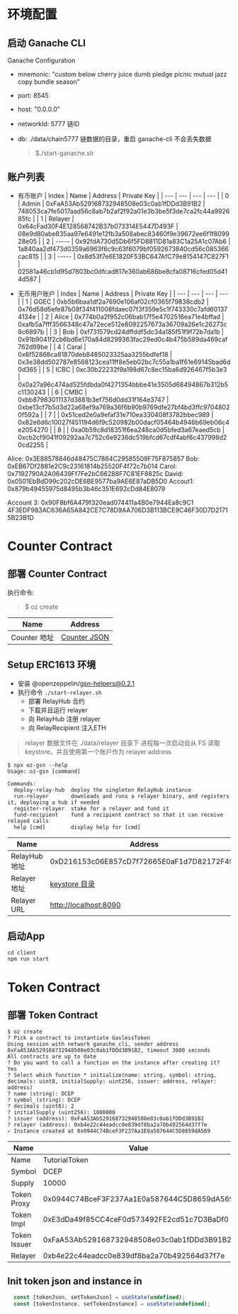 # 环境配置
## 启动 Ganache CLI
Ganache Configuration

- mnemonic: "custom below cherry juice dumb pledge picnic mutual jazz copy bundle season"
- port: 8545 
- host: "0.0.0.0" 
- networkId: 5777      链ID
- db: ./data/chain5777 链数据的目录，重启 ganache-cli 不会丢失数据

  >  $./start-ganache.sh

## 账户列表
- 有币账户
| Index | Name | Address | Private Key |
| --- | --- | --- | --- |
| 0 | Admin   | 0xFaA53Ab529168732948508e03c0ab1fDDd3B91B2 | 748053ca7fe5017aad56c8ab7b2af2f92a01e3b3be5f3de7ca2fc44a992685fc |
| 1 | Relayer | 0x64cFad30F4E128568742B37b073314E5447D493F | 08e9d80abe835aa97e6491e12fb3a508abec83460f9e39672ee6f1f809928e05 |
| 2 | -----   | 0x92fdA730d5Db6f5FD8811D81a83C1a25A1c07Ab6 | 1a840aa2df473d0359a6963f6c9c63f8079bf0592673840cd56c085366cac815 |
| 3 | -----   | 0x8d53f7e6E1820F53BC647AfC79e8154147C827F1 | 02581a46cb1d95d7803bc0dfcad817e360ab686be8cfa08716cfed05d414d587 |

- 无币用户账户
| Index | Name | Address | Private Key |
| --- | --- | --- | --- |
| 1 | GGEC  | 0xb5b6baa1df2a7690e106af02cf0365f79838cdb2 | 0x76d58d5efe87b08f34f411008fdaec07f3f359e5c1f743330c7afd601374134e |
| 2 | Alice | 0x774b0a2f952c06bab17f5e4702516ea71e4bffad | 0xafb5a7fff3566348c47a72ece512e8092257673a36709a26e1c26273c8c6897b |
| 3 | Bob   | 0xf731579cd24dffddf5dc34a185f51f9f72b7da1b | 0x91b9041f2cb6bd6e170a84d8299363fac29ed0c4b475b589da469caf762d99be |
| 4 | Caral | 0x6f52868ca81870deb8485023325aa3255bdfef18 | 0x3e38dd502787e8568123cea11ff8e5eb02bc7c55a1ba1f61e69145bad6d0d365 |
| 5 | ICBC  | 0xc30b22232f9a198d67c8ec15ba6d926467f5b3e3 | 0x0a27a96c474ad525fdbda0f4271354bbbe41e3505d68494867b312b5c1130243 |
| 6 | CMBC  | 0xbb87983011137d3881b3ef756d0dd31f164e3747 | 0xbe13cf7b5d3d22a68ef9a769a36f6b90b9769dfe27bf4bd3ffc97048020f592a |
| 7 |  | 0x51ced2e0a9efaf31e710ea330408f3782bbec989 | 0x82e6d6c10027f451194d6f9c520982b00dacf05464b4946b69eb06c4e2054270 |
| 8 |  | 0xa0b59c8d18351f6ea248ca0d5bfed3a67eaed5cb | 0xcb2cf9041f09292aa7c752c6e9236dc519bfcd67cdf4abf6c437998d20cd2255 |


Alice:     0x3E88578846d48475C7864C29585509F75F875857
Bob:       0xEB67Df2881e2C9c23161814b25520F4f72c7b014
Carol:     0x7192790A2A06439Ff7Fe2bC66288F7C81EF8825c
David:     0x0501EbBdD99c202cDE6BE9577ba9AE6E87aDB5D0
Accout1:   0x879b49455975d8495b3b46c351E692cDd84E8079

Account 3: 0x90F8bf6A479f320ead074411a4B0e7944Ea8c9C1  4F3EDF983AC636A65A842CE7C78D9AA706D3B113BCE9C46F30D7D21715B23B1D


# Counter Contract
## 部署 Counter Contract
执行命令:
> $ oz create 

| Name | Address |
| --- | --- |
| Counter 地址 | [Counter JSON](./build/contracts/Counter.json) | 

## Setup ERC1613 环境
- 安装 @openzeppelin/gsn-helpers@0.2.1
- 执行命令 `./start-relayer.sh`
  - 部署 RelayHub 合约
  - 下载并且运行 relayer 
  - 向 RelayHub 注册 relayer
  - 向 RelayRecipient 注入ETH

> relayer 数据文件在 ./data/relayer 目录下 进程每一次启动会从 FS 读取 keystore，并且使用第一个账户作为 relayer address

  ```
  $ npx oz-gsn --help
  Usage: oz-gsn [command]

  Commands:
    deploy-relay-hub  deploy the singleton RelayHub instance
    run-relayer       downloads and runs a relayer binary, and registers it, deploying a hub if needed
    register-relayer  stake for a relayer and fund it
    fund-recipient    fund a recipient contract so that it can receive relayed calls
    help [cmd]        display help for [cmd]
  ```

| Name | Address |
| --- | --- |
| RelayHub 地址 | 0xD216153c06E857cD7f72665E0aF1d7D82172F494 | 
| Relayer 地址 | [keystore 目录](./data/relayer/keystore) | 
| Relayer URL | [http://localhost:8090](http://localhost:8090) |

## 启动App
  ```
  cd client
  npm run start
  ```
# Token Contract
## 部署 Token Contract
  ```
  $ oz create
  ? Pick a contract to instantiate GaslessToken
  Using session with network ganache_cli, sender address 0xFaA53Ab529168732948508e03c0ab1fDDd3B91B2, timeout 3600 seconds
  All contracts are up to date
  ? Do you want to call a function on the instance after creating it? Yes
  ? Select which function * initialize(name: string, symbol: string, decimals: uint8, initialSupply: uint256, issuer: address, relayer: address)
  ? name (string): DCEP
  ? symbol (string): DCEP
  ? decimals (uint8): 2
  ? initialSupply (uint256): 1000000
  ? issuer (address): 0xFaA53Ab529168732948508e03c0ab1fDDd3B91B2
  ? relayer (address): 0xb4e22c44eadcc0e839df8ba2a70b492564d37f7e
  ✓ Instance created at 0x0944C74BceF3F237Aa1E0a587644C5D8659dA569
  ```

| Name | Value |
| --- | --- |
| Name         | TutorialToken |
| Symbol       | DCEP |
| Supply       | 10000 |
| Token Proxy  | 0x0944C74BceF3F237Aa1E0a587644C5D8659dA569 |
| Token Impl   | 0xE3dDa49f85CC4ceF0d573492FE2cd51c7D3BaDf0 |
| Token Issuer | 0xFaA53Ab529168732948508e03c0ab1fDDd3B91B2 |
| Relayer      | 0xb4e22c44eadcc0e839df8ba2a70b492564d37f7e |

## Init token json and instance in <App>
```javascript
  const [tokenJson, setTokenJson] = useState(undefined);
  const [tokenInstance, setTokenInstance] = useState(undefined);
```

